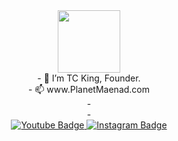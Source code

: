 <div id="header" align="center">  
  <img src="https://user-images.githubusercontent.com/128671881/235335060-75d49048-6626-44f9-a163-ed6806f64309.png" width="100"/> 
</div>
<div align="center"> 
  - 👋 I’m TC King, Founder.
</div>
<div align="center"> 
  - 📫 www.PlanetMaenad.com
</div>

<div align="center"> 
-
</div>


<div align="center"> 
-
</div>


<div align="center"> 
  <a href="https://www.youtube.com/@KingCeryn">
    <img src="https://img.shields.io/badge/YouTube-red?style=for-the-badge&logo=youtube&logoColor=white" alt="Youtube Badge"/>
  </a>
  <a href="https://www.instagram.com/tckingceryn/">
    <img src="https://img.shields.io/badge/Instagram-purple?style=for-the-badge&logo=instagram&logoColor=white" alt="Instagram Badge"/>
  </a>
</div>



<!---
TCKingCeryn/TCKingCeryn is a ✨ special ✨ repository because its `README.md` (this file) appears on your GitHub profile.
You can click the Preview link to take a look at your changes.
--->
